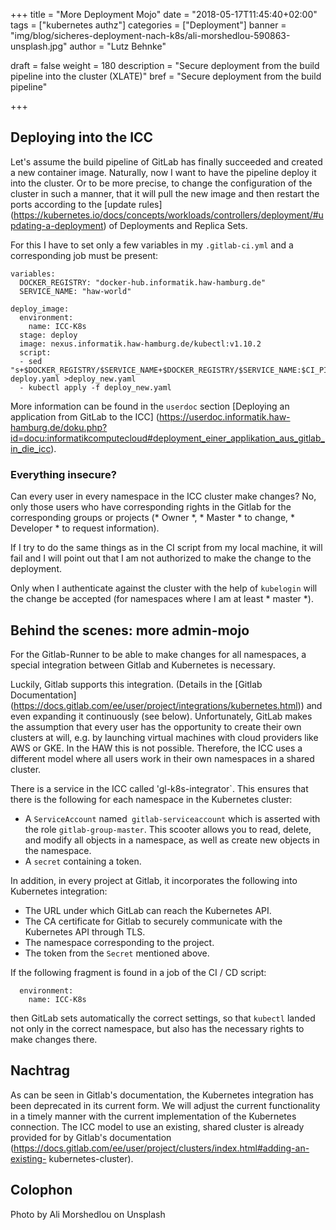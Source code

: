 +++
title = "More Deployment Mojo"
date = "2018-05-17T11:45:40+02:00"
tags = ["kubernetes authz"]
categories = ["Deployment"]
banner = "img/blog/sicheres-deployment-nach-k8s/ali-morshedlou-590863-unsplash.jpg"
author = "Lutz Behnke"

draft = false
weight = 180
description = "Secure deployment from the build pipeline into the cluster (XLATE)"
bref = "Secure deployment from the build pipeline"

+++

## Deploying into the ICC

Let's assume the build pipeline of GitLab has finally succeeded and created a new container image. Naturally, now I want to have the pipeline deploy it into the cluster. Or to be more precise, to change the configuration of the cluster in such a manner, that it will pull the new image and then restart the ports according to the [update rules] (https://kubernetes.io/docs/concepts/workloads/controllers/deployment/#updating-a-deployment) of Deployments and Replica Sets.


For this I have to set only a few variables in my `.gitlab-ci.yml` and a corresponding job must be present:

```
variables:
  DOCKER_REGISTRY: "docker-hub.informatik.haw-hamburg.de"
  SERVICE_NAME: "haw-world"

deploy_image:
  environment:
    name: ICC-K8s
  stage: deploy
  image: nexus.informatik.haw-hamburg.de/kubectl:v1.10.2
  script:
  - sed "s+$DOCKER_REGISTRY/$SERVICE_NAME+$DOCKER_REGISTRY/$SERVICE_NAME:$CI_PIPELINE_ID+g" deploy.yaml >deploy_new.yaml
  - kubectl apply -f deploy_new.yaml
```


More information can be found in the `userdoc` section [Deploying an application from GitLab to the ICC] (https://userdoc.informatik.haw-hamburg.de/doku.php?id=docu:informatikcomputecloud#deployment_einer_applikation_aus_gitlab_in_die_icc).

### Everything insecure?

Can every user in every namespace in the ICC cluster make changes? No, only those users who have corresponding rights in the Gitlab for the corresponding groups or projects (* Owner *, * Master * to change, * Developer * to request information).

If I try to do the same things as in the CI script from my local machine, it will fail and I will point out that I am not authorized to make the change to the deployment.

Only when I authenticate against the cluster with the help of `kubelogin` will the change be accepted (for namespaces where I am at least * master *).

## Behind the scenes: more admin-mojo

For the Gitlab-Runner to be able to make changes for all namespaces, a special integration between Gitlab and Kubernetes is necessary.

Luckily, Gitlab supports this integration. (Details in the [Gitlab Documentation] (https://docs.gitlab.com/ee/user/project/integrations/kubernetes.html)) and even expanding it continuously (see below). Unfortunately, GitLab makes the assumption that every user has the opportunity to create their own clusters at will, e.g. by launching virtual machines with cloud providers like AWS or GKE. In the HAW this is not possible. Therefore, the ICC uses a different model where all users work in their own namespaces in a shared cluster.

There is a service in the ICC called 'gl-k8s-integrator`. This ensures that there is the following for each namespace in the Kubernetes cluster:

* A `ServiceAccount` named` gitlab-serviceaccount` which is asserted with the role `gitlab-group-master`. This scooter allows you to read, delete, and modify all objects in a namespace, as well as create new objects in the namespace.
* A `secret` containing a token.

In addition, in every project at Gitlab, it incorporates the following into Kubernetes integration:

* The URL under which GitLab can reach the Kubernetes API.
* The CA certificate for Gitlab to securely communicate with the Kubernetes API through TLS.
* The namespace corresponding to the project.
* The token from the `Secret` mentioned above.

If the following fragment is found in a job of the CI / CD script:
```
  environment:
    name: ICC-K8s
```

then GitLab sets automatically the correct settings, so that `kubectl` landed not only in the correct namespace, but also has the necessary rights to make changes there.

## Nachtrag

As can be seen in Gitlab's documentation, the Kubernetes integration has been deprecated in its current form. We will adjust the current functionality in a timely manner with the current implementation of the Kubernetes connection. The ICC model to use an existing, shared cluster is already provided for by Gitlab's documentation (https://docs.gitlab.com/ee/user/project/clusters/index.html#adding-an-existing- kubernetes-cluster).

## Colophon

Photo by Ali Morshedlou on Unsplash
